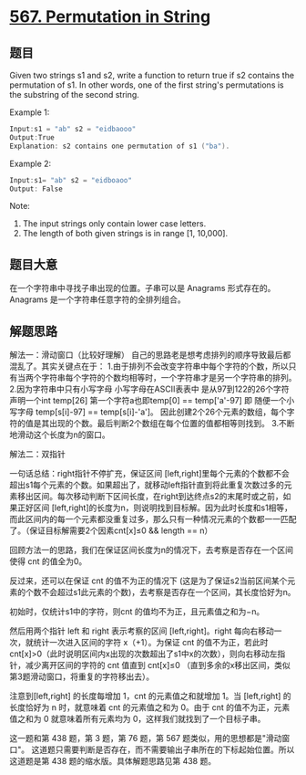 # [567. Permutation in String](https://leetcode.com/problems/permutation-in-string/)

## 题目

Given two strings s1 and s2, write a function to return true if s2 contains the permutation of s1. In other words, one of the first string's permutations is the substring of the second string.


Example 1:

```c
Input:s1 = "ab" s2 = "eidbaooo"
Output:True
Explanation: s2 contains one permutation of s1 ("ba").
```

Example 2:

```c
Input:s1= "ab" s2 = "eidboaoo"
Output: False
```

Note:

1. The input strings only contain lower case letters.
2. The length of both given strings is in range [1, 10,000].

## 题目大意


在一个字符串中寻找子串出现的位置。子串可以是 Anagrams 形式存在的。Anagrams 是一个字符串任意字符的全排列组合。

## 解题思路

解法一：滑动窗口（比较好理解）
自己的思路老是想考虑排列的顺序导致最后都混乱了。其实关键点在于：
1.由于排列不会改变字符串中每个字符的个数，所以只有当两个字符串每个字符的个数均相等时，一个字符串才是另一个字符串的排列。
2.因为字符串中只有小写字母 小写字母在ASCII表表中 是从97到122的26个字符 声明一个int temp[26]
第一个字符a也即temp[0] == temp['a'-97] 即 随便一个小写字母 temp[s[i]-97] == temp[s[i]-'a']。
因此创建2个26个元素的数组，每个字符的值是其出现的个数。最后判断2个数组在每个位置的值都相等则找到。
3.不断地滑动这个长度为n的窗口。

解法二：双指针

一句话总结：right指针不停扩充，保证区间 [left,right]里每个元素的个数都不会超出s1每个元素的个数。如果超出了，就移动left指针直到将此重复次数过多的元素移出区间。每次移动判断下区间长度，在right到达终点s2的末尾时或之前，如果正好区间 [left,right]的长度为n，则说明找到目标解。因为此时长度和s1相等，而此区间内的每一个元素都没重复过多，那么只有一种情况元素的个数都一一匹配了。（保证目标解需要2个因素cnt[x]≤0 && length == n）

回顾方法一的思路，我们在保证区间长度为n的情况下，去考察是否存在一个区间使得 cnt 的值全为0。

反过来，还可以在保证 cnt 的值不为正的情况下
(这是为了保证s2当前区间某个元素的个数不会超过s1此元素的个数)，去考察是否存在一个区间，其长度恰好为n。

初始时，仅统计s1中的字符，则cnt 的值均不为正，且元素值之和为−n。

然后用两个指针 left 和 right 表示考察的区间 [left,right]。right 每向右移动一次，就统计一次进入区间的字符 x（+1）。为保证 cnt 的值不为正，若此时 cnt[x]>0（此时说明区间内x出现的次数超出了s1中x的次数），则向右移动左指针，减少离开区间的字符的 cnt 值直到 cnt[x]≤0 （直到多余的x移出区间，类似第3题滑动窗口，将重复的字符移出去）。

注意到[left,right] 的长度每增加 1，cnt 的元素值之和就增加 1。当 [left,right] 的长度恰好为 n 时，就意味着 cnt 的元素值之和为 0。由于 cnt 的值不为正，元素值之和为 0 就意味着所有元素均为 0，这样我们就找到了一个目标子串。


这一题和第 438 题，第 3 题，第 76 题，第 567 题类似，用的思想都是"滑动窗口"。
这道题只需要判断是否存在，而不需要输出子串所在的下标起始位置。所以这道题是第 438 题的缩水版。具体解题思路见第 438 题。






